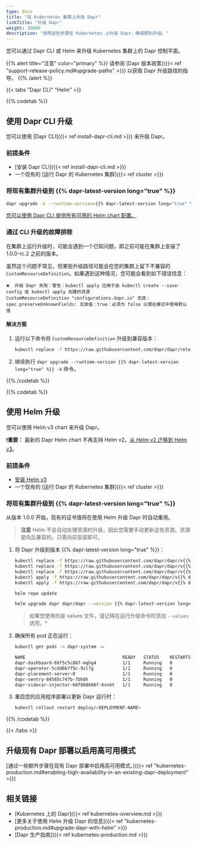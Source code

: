 ```yaml
---
type: docs
title: "在 Kubernetes 集群上升级 Dapr"
linkTitle: "升级 Dapr"
weight: 30000
description: "按照这些步骤在 Kubernetes 上升级 Dapr，确保顺利升级。"
---
```


您可以通过 Dapr CLI 或 Helm 来升级 Kubernetes 集群上的 Dapr 控制平面。

{{% alert title="注意" color="primary" %}}
请参阅 [Dapr 版本政策]({{< ref "support-release-policy.md#upgrade-paths" >}}) 以获取 Dapr 升级路径的指导。
{{% /alert %}}

{{< tabs "Dapr CLI" "Helm" >}}
 <!-- Dapr CLI -->
{{% codetab %}}
## 使用 Dapr CLI 升级

您可以使用 [Dapr CLI]({{< ref install-dapr-cli.md >}}) 来升级 Dapr。

### 前提条件

- [安装 Dapr CLI]({{< ref install-dapr-cli.md >}})
- 一个现有的 [运行 Dapr 的 Kubernetes 集群]({{< ref cluster >}})

### 将现有集群升级到 {{% dapr-latest-version long="true" %}}

```bash
dapr upgrade -k --runtime-version={{% dapr-latest-version long="true" %}}
```

[您可以使用 Dapr CLI 提供所有可用的 Helm chart 配置。](https://github.com/dapr/cli#supplying-helm-values)

### 通过 CLI 升级的故障排除

在集群上运行升级时，可能会遇到一个已知问题，即之前可能在集群上安装了 1.0.0-rc.2 之前的版本。

虽然这个问题不常见，但某些升级路径可能会在您的集群上留下不兼容的 `CustomResourceDefinition`。如果遇到这种情况，您可能会看到如下错误信息：

```
❌  升级 Dapr 失败：警告：kubectl apply 应用于由 kubectl create --save-config 或 kubectl apply 创建的资源
CustomResourceDefinition "configurations.dapr.io" 无效：spec.preserveUnknownFields: 无效值：true：必须为 false 以便在模式中使用默认值
```

#### 解决方案

1. 运行以下命令将 `CustomResourceDefinition` 升级到兼容版本：

    ```sh
    kubectl replace -f https://raw.githubusercontent.com/dapr/dapr/release-{{% dapr-latest-version short="true" %}}/charts/dapr/crds/configuration.yaml
    ```

1. 继续执行 `dapr upgrade --runtime-version {{% dapr-latest-version long="true" %}} -k` 命令。

{{% /codetab %}}

 <!-- Helm -->
{{% codetab %}}
## 使用 Helm 升级

您可以使用 Helm v3 chart 来升级 Dapr。

❗**重要：** 最新的 Dapr Helm chart 不再支持 Helm v2。[从 Helm v2 迁移到 Helm v3](https://helm.sh/blog/migrate-from-helm-v2-to-helm-v3/)。

### 前提条件

- [安装 Helm v3](https://github.com/helm/helm/releases)
- 一个现有的 [运行 Dapr 的 Kubernetes 集群]({{< ref cluster >}})

### 将现有集群升级到 {{% dapr-latest-version long="true" %}}

从版本 1.0.0 开始，现有的证书值将在使用 Helm 升级 Dapr 时自动重用。

> **注意** Helm 不会自动处理资源的升级，因此您需要手动更新这些资源。资源是向后兼容的，只需向前安装即可。

1. 将 Dapr 升级到版本 {{% dapr-latest-version long="true" %}}：

   ```bash
   kubectl replace -f https://raw.githubusercontent.com/dapr/dapr/v{{% dapr-latest-version long="true" %}}/charts/dapr/crds/components.yaml
   kubectl replace -f https://raw.githubusercontent.com/dapr/dapr/v{{% dapr-latest-version long="true" %}}/charts/dapr/crds/configuration.yaml
   kubectl replace -f https://raw.githubusercontent.com/dapr/dapr/v{{% dapr-latest-version long="true" %}}/charts/dapr/crds/subscription.yaml
   kubectl apply -f https://raw.githubusercontent.com/dapr/dapr/v{{% dapr-latest-version long="true" %}}/charts/dapr/crds/resiliency.yaml
   kubectl apply -f https://raw.githubusercontent.com/dapr/dapr/v{{% dapr-latest-version long="true" %}}/charts/dapr/crds/httpendpoints.yaml
   ```

   ```bash
   helm repo update
   ```

   ```bash
   helm upgrade dapr dapr/dapr --version {{% dapr-latest-version long="true" %}} --namespace dapr-system --wait
   ```
   > 如果您使用的是 values 文件，请记得在运行升级命令时添加 `--values` 选项。*

1. 确保所有 pod 正在运行：

   ```bash
   kubectl get pods -n dapr-system -w

   NAME                                     READY   STATUS    RESTARTS   AGE
   dapr-dashboard-69f5c5c867-mqhg4          1/1     Running   0          42s
   dapr-operator-5cdd6b7f9c-9sl7g           1/1     Running   0          41s
   dapr-placement-server-0                  1/1     Running   0          41s
   dapr-sentry-84565c747b-7bh8h             1/1     Running   0          35s
   dapr-sidecar-injector-68f868668f-6xnbt   1/1     Running   0          41s
   ```

1. 重启您的应用程序部署以更新 Dapr 运行时：

   ```bash
   kubectl rollout restart deploy/<DEPLOYMENT-NAME>
   ```

{{% /codetab %}}

{{< /tabs >}}

## 升级现有 Dapr 部署以启用高可用模式

[通过一些额外步骤在现有 Dapr 部署中启用高可用模式。]({{< ref "kubernetes-production.md#enabling-high-availability-in-an-existing-dapr-deployment" >}})

## 相关链接

- [Kubernetes 上的 Dapr]({{< ref kubernetes-overview.md >}})
- [更多关于使用 Helm 升级 Dapr 的信息]({{< ref "kubernetes-production.md#upgrade-dapr-with-helm" >}})
- [Dapr 生产指南]({{< ref kubernetes-production.md >}})
